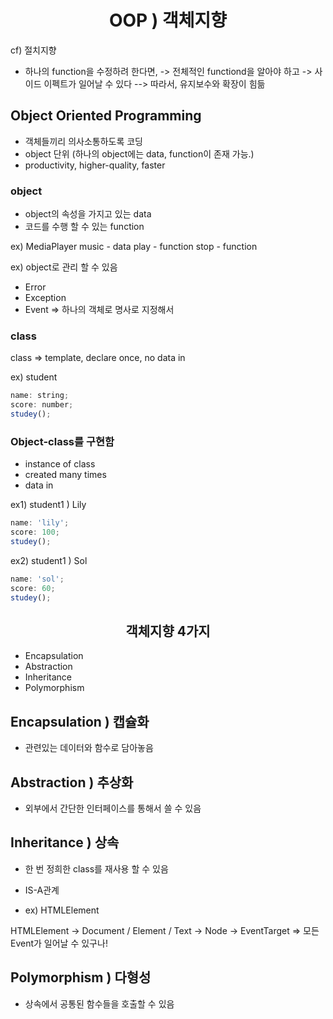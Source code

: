 <h1 align="center">
OOP ) 객체지향
</h1>

cf) 절치지향

- 하나의 function을 수정하려 한다면,
  -> 전체적인 functiond을 알아야 하고
  -> 사이드 이펙트가 일어날 수 있다
  --> 따라서, 유지보수와 확장이 힘듦

<h2>Object Oriented Programming</h2>

- 객체들끼리 의사소통하도록 코딩
- object 단위 (하나의 object에는 data, function이 존재 가능.)
- productivity, higher-quality, faster

<h3>object</h3>

- object의 속성을 가지고 있는 data
- 코드를 수행 할 수 있는 function

ex) MediaPlayer
music - data
play - function
stop - function

ex) object로 관리 할 수 있음

- Error
- Exception
- Event
  => 하나의 객체로 명사로 지정해서

<h3>class</h3>
class => template, declare once, no data in

ex) student

```jsx
name: string;
score: number;
studey();
```

<h3>Object-class를 구현함</h3>

- instance of class
- created many times
- data in

ex1) student1 ) Lily

```jsx
name: 'lily';
score: 100;
studey();
```

ex2) student1 ) Sol

```jsx
name: 'sol';
score: 60;
studey();
```

<h2 align="center">
객체지향 4가지
</h2>

- Encapsulation
- Abstraction
- Inheritance
- Polymorphism

<h2>
Encapsulation ) 캡슐화
</h2>

- 관련있는 데이터와 함수로 담아놓음

<h2>
 Abstraction ) 추상화
</h2>

- 외부에서 간단한 인터페이스를 통해서 쓸 수 있음

<h2>
 Inheritance ) 상속
</h2>

- 한 번 정희한 class를 재사용 할 수 있음
- IS-A관계

- ex) HTMLElement

HTMLElement -> Document / Element / Text -> Node -> EventTarget
=> 모든 Event가 일어날 수 있구나!

<h2>
 Polymorphism ) 다형성
</h2>

- 상속에서 공통된 함수들을 호출할 수 있음
